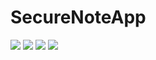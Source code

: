 # SecureNoteApp

![](https://github.com/ram4ik/SecureNoteApp/blob/main/SecureNoteApp/Assets.xcassets/Screenshot%202021-03-12%20at%2011.14.13.imageset/Screenshot%202021-03-12%20at%2011.14.13.png)
![](https://github.com/ram4ik/SecureNoteApp/blob/main/SecureNoteApp/Assets.xcassets/Screenshot%202021-03-12%20at%2011.14.55.imageset/Screenshot%202021-03-12%20at%2011.14.55.png)
![](https://github.com/ram4ik/SecureNoteApp/blob/main/SecureNoteApp/Assets.xcassets/Screenshot%202021-03-12%20at%2011.14.59.imageset/Screenshot%202021-03-12%20at%2011.14.59.png)
![](https://github.com/ram4ik/SecureNoteApp/blob/main/SecureNoteApp/Assets.xcassets/Screenshot%202021-03-12%20at%2011.15.04.imageset/Screenshot%202021-03-12%20at%2011.15.04.png)
